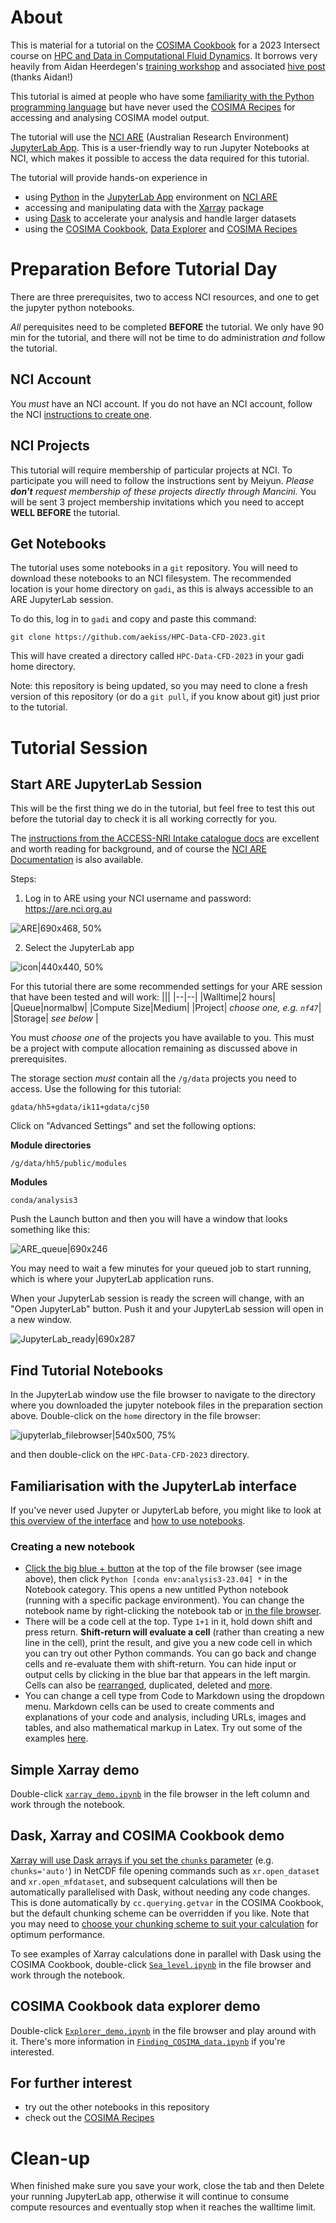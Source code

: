 # About

This is material for a tutorial on the [COSIMA Cookbook](https://github.com/COSIMA/cosima-cookbook) for a 2023 Intersect course on [HPC and Data in Computational Fluid Dynamics](https://intersect.org.au/education/collaborative-graduate-courses/3rd-collaborative-course/). It borrows very heavily from Aidan Heerdegen's [training workshop](https://github.com/ACCESS-Hive/cosima-training-workshop-2023) and associated [hive post](https://forum.access-hive.org.au/t/introduction-to-cosima-cookbook-data-explorer-and-access-nri-intake-catalog/1144) (thanks Aidan!)

This tutorial is aimed at people who have some [familiarity with the Python programming language](https://docs.python.org/3/tutorial/index.html) but have never used the [COSIMA Recipes](https://github.com/COSIMA/cosima-recipes) for accessing and analysing COSIMA model output.

The tutorial will use the [NCI ARE](https://opus.nci.org.au/display/Help/ARE+User+Guide) (Australian Research Environment) [JupyterLab App](https://opus.nci.org.au/display/Help/3.+JupyterLab+App). This is a user-friendly way to run Jupyter Notebooks at NCI, which makes it possible to access the data required for this tutorial.

The tutorial will provide hands-on experience in
* using [Python](https://docs.python.org/3/tutorial/index.html) in the [JupyterLab App](https://opus.nci.org.au/display/Help/3.+JupyterLab+App) environment on [NCI ARE](https://opus.nci.org.au/display/Help/ARE+User+Guide)
* accessing and manipulating data with the [Xarray](https://docs.xarray.dev/en/stable/index.html) package
* using [Dask](https://www.dask.org/) to accelerate your analysis and handle larger datasets
* using the [COSIMA Cookbook](https://github.com/COSIMA/cosima-cookbook), [Data Explorer](https://cosima-recipes.readthedocs.io/en/latest/Tutorials/Using_Explorer_tools.html#Exploring-a-Cookbook-Database) and [COSIMA Recipes](https://github.com/COSIMA/cosima-recipes)

# Preparation Before Tutorial Day

There are three prerequisites, two to access NCI resources, and one to get the jupyter python notebooks.

*All* perequisites need to be completed **BEFORE** the tutorial. We only have 90 min for the tutorial, and there will not be time to do administration *and* follow the tutorial.

## NCI Account

You *must* have an NCI account. If you do not have an NCI account, follow the NCI [instructions to create one](https://opus.nci.org.au/display/Help/Setting+up+your+NCI+Account).

## NCI Projects 

This tutorial will require membership of particular projects at NCI. To participate you will need to follow the instructions sent by Meiyun. 
_Please **don't** request membership of these projects directly through Mancini._ You will be sent 3 project membership invitations which you need to accept **WELL BEFORE** the tutorial.

<!--
This tutorial will require submitting a job to the NCI batch queuing system, so you need to be a member of a project that has a compute allocation. Without remaining compute allocation your submitted job will never run. Project `nf47` has been set up for this purpose - please check that you are a member at https://my.nci.org.au/mancini.
To access the data and COSIMA Cookbook you will need to **fill in the form emailed by Meiyun, before 5pm AEDT 4th Nov**. This will give you membership of projects `hh5`, `ik11` and `cj50`. Please _don't_ request membership of these projects directly through Mancini.
-->

## Get Notebooks

The tutorial uses some notebooks in a `git` repository. You will need to download these notebooks to an NCI filesystem. The recommended location is your home directory on `gadi`, as this is always accessible to an ARE JupyterLab session.

To do this, log in to `gadi` and copy and paste this command:
```
git clone https://github.com/aekiss/HPC-Data-CFD-2023.git
```
This will have created a directory called `HPC-Data-CFD-2023` in your gadi home directory. 

Note: this repository is being updated, so you may need to clone a fresh version of this repository (or do a `git pull`, if you know about git) just prior to the tutorial.

# Tutorial Session

## Start ARE JupyterLab Session

This will be the first thing we do in the tutorial, but feel free to test this out before the tutorial day to check it is all working correctly for you.

The [instructions from the ACCESS-NRI Intake catalogue docs](https://access-nri-intake-catalog.readthedocs.io/en/latest/usage/how.html#using-the-catalog-on-the-are) are excellent and worth reading for background, and of course the [NCI ARE Documentation](https://opus.nci.org.au/display/Help/ARE+User+Guide) is also available.

Steps:
1. Log in to ARE using your NCI username and password: https://are.nci.org.au

![ARE|690x468, 50%](https://global.discourse-cdn.com/business7/uploads/access1/optimized/1X/38691708aadd177bc3929710588bc1ed23907107_2_345x234.png)

2. Select the JupyterLab app

![icon|440x440, 50%](https://global.discourse-cdn.com/business7/uploads/access1/original/1X/d459475f86a3914789ea7eed0e3595786604b373.png)


For this tutorial there are some recommended settings for your ARE session that have been tested and will work:
|||
|--|--|
|Walltime|2 hours|
|Queue|normalbw|
|Compute Size|Medium|
|Project| *choose one, e.g. `nf47`*|
|Storage| *see below* |

You must *choose one* of the projects you have available to you. This must be a project with compute allocation remaining as discussed above in prerequisites.

The storage section *must* contain all the `/g/data` projects you need to access. Use the following for this tutorial:
```
gdata/hh5+gdata/ik11+gdata/cj50
```

Click on "Advanced Settings" and set the following options:

**Module directories**
```
/g/data/hh5/public/modules
```

**Modules**
```
conda/analysis3
```

Push the Launch button and then you will have a window that looks something like this:

![ARE_queue|690x246](https://global.discourse-cdn.com/business7/uploads/access1/optimized/1X/0c4be97188937a9867b9917ea4ea143f212d0e2c_2_690x246.png)

You may need to wait a few minutes for your queued job to start running, which is where your JupyterLab application runs.

When your JupyterLab session is ready the screen will change, with an "Open JupyterLab" button. Push it and your JupyterLab session will open in a new window.

![JupyterLab_ready|690x287](https://global.discourse-cdn.com/business7/uploads/access1/optimized/1X/b2aa0d0e4390936681865bcb3930dd693c564ee1_2_690x287.jpeg)


## Find Tutorial Notebooks

In the JupyterLab window use the file browser to navigate to the directory where you downloaded the jupyter notebook files in the preparation section above. Double-click on the `home` directory in the file browser:

![jupyterlab_filebrowser|540x500, 75%](https://global.discourse-cdn.com/business7/uploads/access1/optimized/1X/39ac6a14fa5b588a322e7f327839fa2dcf193ed6_2_405x375.png)

and then double-click on the `HPC-Data-CFD-2023` directory.

## Familiarisation with the JupyterLab interface

If you've never used Jupyter or JupyterLab before, you might like to look at [this overview of the interface](https://jupyterlab.readthedocs.io/en/stable/user/interface.html) and [how to use notebooks](https://jupyterlab.readthedocs.io/en/stable/user/notebook.html).

### Creating a new notebook
* [Click the big blue + button](https://youtu.be/QL0IxDAOEc0) at the top of the file browser (see image above), then click `Python [conda env:analysis3-23.04] *` in the Notebook category. This opens a new untitled Python notebook (running with a specific package environment). You can change the notebook name by right-clicking the notebook tab or [in the file browser](https://youtu.be/y3xzXelypjs).
* There will be a code cell at the top. Type `1+1` in it, hold down shift and press return. **Shift-return will evaluate a cell** (rather than creating a new line in the cell), print the result, and give you a new code cell in which you can try out other Python commands. You can go back and change cells and re-evaluate them with shift-return. You can hide input or output cells by clicking in the blue bar that appears in the left margin. Cells can also be [rearranged](https://youtu.be/J9xoTGdqWIo), duplicated, deleted and [more](https://jupyterlab.readthedocs.io/en/stable/user/notebook.html).
* You can change a cell type from Code to Markdown using the dropdown menu. Markdown cells can be used to create comments and explanations of your code and analysis, including URLs, images and tables, and also mathematical markup in Latex. Try out some of the examples [here](https://jupyter-notebook.readthedocs.io/en/stable/examples/Notebook/Working%20With%20Markdown%20Cells.html).

## Simple Xarray demo

Double-click [`xarray_demo.ipynb`](https://github.com/aekiss/HPC-Data-CFD-2023/blob/main/xarray_demo.ipynb) in the file browser in the left column and work through the notebook.

## Dask, Xarray and COSIMA Cookbook demo

[Xarray will use Dask arrays if you set the `chunks` parameter](https://examples.dask.org/xarray.html) (e.g. `chunks='auto'`) in NetCDF file opening commands such as `xr.open_dataset` and `xr.open_mfdataset`, and subsequent calculations will then be automatically parallelised with Dask, without needing any code changes.
This is done automatically by `cc.querying.getvar` in the COSIMA Cookbook, but the default chunking scheme can be overridden if you like. Note that you may need to [choose your chunking scheme to suit your calculation](https://docs.dask.org/en/stable/array-chunks.html) for optimum performance.

To see examples of Xarray calculations done in parallel with Dask using the COSIMA Cookbook, double-click [`Sea_level.ipynb`](https://github.com/aekiss/HPC-Data-CFD-2023/blob/main/Sea_level.ipynb) in the file browser and work through the notebook.

## COSIMA Cookbook data explorer demo

Double-click [`Explorer_demo.ipynb`](https://github.com/aekiss/HPC-Data-CFD-2023/blob/main/Explorer_demo.ipynb) in the file browser and play around with it.
There's more information in [`Finding_COSIMA_data.ipynb`](https://github.com/aekiss/HPC-Data-CFD-2023/blob/main/Finding_COSIMA_data.ipynb) if you're interested.

## For further interest

* try out the other notebooks in this repository
* check out the [COSIMA Recipes](https://github.com/COSIMA/cosima-recipes)

# Clean-up

When finished make sure you save your work, close the tab and then Delete your running JupyterLab app, otherwise it will continue to consume compute resources and eventually stop when it reaches the walltime limit.
